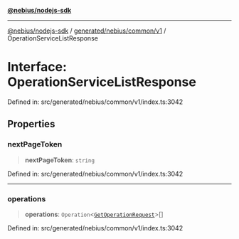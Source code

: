 [**@nebius/nodejs-sdk**](../../../../../README.md)

***

[@nebius/nodejs-sdk](../../../../../README.md) / [generated/nebius/common/v1](../README.md) / OperationServiceListResponse

# Interface: OperationServiceListResponse

Defined in: src/generated/nebius/common/v1/index.ts:3042

## Properties

### nextPageToken

> **nextPageToken**: `string`

Defined in: src/generated/nebius/common/v1/index.ts:3042

***

### operations

> **operations**: `Operation`\<[`GetOperationRequest`](GetOperationRequest.md)\>[]

Defined in: src/generated/nebius/common/v1/index.ts:3042
